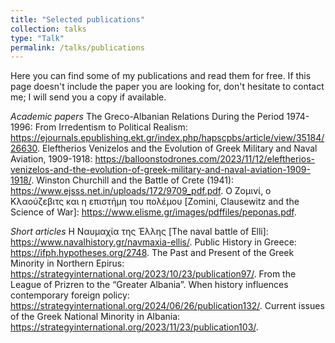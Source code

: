 ```yaml
---
title: "Selected publications"
collection: talks
type: "Talk"
permalink: /talks/publications
---
```


Here you can find some of my publications and read them for free. If this page doesn't include the paper you are looking for, don't hesitate to contact me; I will send you a copy if available.  

_Academic papers_
The Greco-Albanian Relations During the Period 1974-1996: From Irredentism to Political Realism: https://ejournals.epublishing.ekt.gr/index.php/hapscpbs/article/view/35184/26630. 
Eleftherios Venizelos and the Evolution of Greek Military and Naval Aviation, 1909-1918: https://balloonstodrones.com/2023/11/12/eleftherios-venizelos-and-the-evolution-of-greek-military-and-naval-aviation-1909-1918/. 
Winston Churchill and the Battle of Crete (1941): https://www.ejsss.net.in/uploads/172/9709_pdf.pdf. 
Ο Ζομινί, ο Κλαούζεβιτς και η επιστήμη του πολέμου [Zomini, Clausewitz and the Science of War]: https://www.elisme.gr/images/pdffiles/peponas.pdf. 

_Short articles_
Η Ναυμαχία της Έλλης [The naval battle of Elli]: https://www.navalhistory.gr/navmaxia-ellis/. 
Public History in Greece: https://ifph.hypotheses.org/2748.
The Past and Present of the Greek Minority in Northern Epirus: https://strategyinternational.org/2023/10/23/publication97/.
From the League of Prizren to the “Greater Albania”. When history influences contemporary foreign policy: https://strategyinternational.org/2024/06/26/publication132/.
Current issues of the Greek National Minority in Albania: https://strategyinternational.org/2023/11/23/publication103/. 